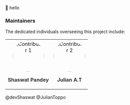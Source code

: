 👋 hello 
### Maintainers

The dedicated individuals overseeing this project include:

<table style="width: 100%;">
  <tr>
    <td style="text-align: center;">
      <img src="https://github.com/devShaswat.png" width="100" height="100" alt="Contributor 1" style="border-radius: 50%;">
      <p><a href="https://github.com/devShaswat" style="text-decoration: none; color: #333;"><strong>Shaswat Pandey</strong></a></p>
    </td>
    <td style="text-align: center;">
      <img src="https://github.com/JulianToppo.png" width="100" height="100" alt="Contributor 2" style="border-radius: 50%;">
      <p><a href="https://github.com/JulianToppo" style="text-decoration: none; color: #333;"><strong>Julian A.T</strong></a></p>
    </td>
  </tr>
</table>




@devShaswat
@JulianToppo
